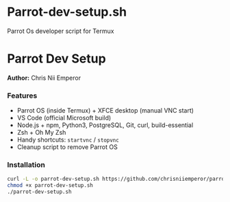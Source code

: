 # Parrot-dev-setup.sh
Parrot Os developer script for Termux
# Parrot Dev Setup

**Author:** Chris Nii Emperor

### Features
- Parrot OS (inside Termux) + XFCE desktop (manual VNC start)
- VS Code (official Microsoft build)
- Node.js + npm, Python3, PostgreSQL, Git, curl, build-essential
- Zsh + Oh My Zsh
- Handy shortcuts: `startvnc` / `stopvnc`
- Cleanup script to remove Parrot OS

### Installation
```bash
curl -L -o parrot-dev-setup.sh https://github.com/chrisniiemperor/parrot-dev-setup/raw/main/parrot-dev-setup.sh
chmod +x parrot-dev-setup.sh
./parrot-dev-setup.sh
